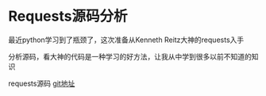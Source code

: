# Requests源码分析

最近python学习到了瓶颈了，这次准备从Kenneth Reitz大神的requests入手

分析源码，看大神的代码是一种学习的好方法，让我从中学到很多以前不知道的知识

requests源码 [git地址](https://github.com/psf/requests)